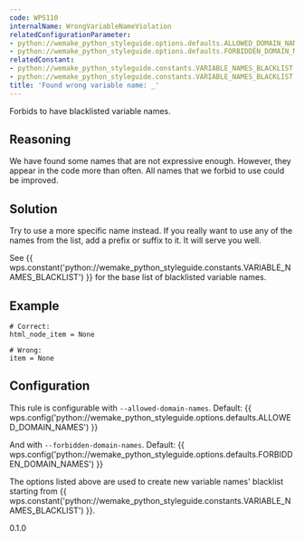 ```yaml
---
code: WPS110
internalName: WrongVariableNameViolation
relatedConfigurationParameter:
- python://wemake_python_styleguide.options.defaults.ALLOWED_DOMAIN_NAMES
- python://wemake_python_styleguide.options.defaults.FORBIDDEN_DOMAIN_NAMES
relatedConstant:
- python://wemake_python_styleguide.constants.VARIABLE_NAMES_BLACKLIST
- python://wemake_python_styleguide.constants.VARIABLE_NAMES_BLACKLIST
title: 'Found wrong variable name: _'
---
```


Forbids to have blacklisted variable names.

## Reasoning
We have found some names that are not expressive enough. However,
they appear in the code more than often. All names that we forbid to
use could be improved.

## Solution
Try to use a more specific name instead. If you really want to use
any of the names from the list, add a prefix or suffix to it. It
will serve you well.

See {{ wps.constant('python://wemake_python_styleguide.constants.VARIABLE_NAMES_BLACKLIST') }}
for the base list of blacklisted variable names.

## Example

    # Correct:
    html_node_item = None
    
    # Wrong:
    item = None

## Configuration
This rule is configurable with `--allowed-domain-names`. Default:
{{ wps.config('python://wemake_python_styleguide.options.defaults.ALLOWED_DOMAIN_NAMES') }}

And with `--forbidden-domain-names`. Default:
{{ wps.config('python://wemake_python_styleguide.options.defaults.FORBIDDEN_DOMAIN_NAMES') }}

The options listed above are used to create new variable names'
blacklist starting from
{{ wps.constant('python://wemake_python_styleguide.constants.VARIABLE_NAMES_BLACKLIST') }}.

<div class="versionadded">

0.1.0

</div>